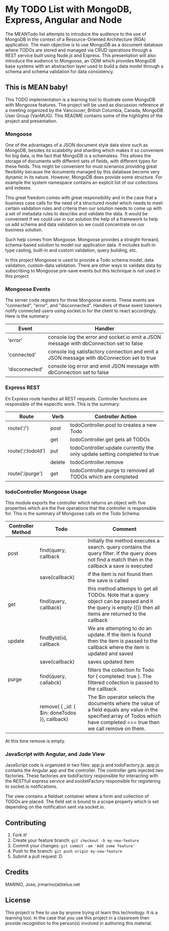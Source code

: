 # My TODO List with MongoDB, Express, Angular and Node

The MEANTodo list attempts to introduce the audience to the use of MongoDB in the context of a 
Resource-Oriented Architecture (ROA) application. The main objective is to use MongoDB as a document 
database where TODOs are stored and managed via CRUD operations through a REST service built using Node.js 
and Express. This presentation will also introduce the audience to Mongoose, an ODM which provides 
MongoDB base systems with an abstraction layer used to build a data model through a schema and schema 
validation for data consistency.

## This is MEAN baby!
This TODO implementation is a learning tool to illustrate some MongoDB with Mongoose features.  The project 
will be used as discussion reference at a meeting organized by the Vancouver, British Columbia, Canada, MongoDB 
User Group (VanMUG).  This README contains some of the highlights of the project and presentation.

### Mongoose
One of the advantages of a JSON document style data store such as MongoDB, besides its scalability and sharding 
which makes it so convenient for big data, is the fact that MongoDB is a schemaless.  This allows the storage of 
documents with different sets of fields, with different types for these fields.  This might be convenient for must scenarios
providing great flexibility because the documents managed by this database become very dynamic in its nature.  However, MongoDB does provide some structure.  For example the system namespace contains an explicit list of our collections and indexes.

This great freedom comes with great responsibility and in the case that a business case calls for the need of a structured model which needs to meet certain validation rules and criteria then our solution needs to come up with a set of metadata rules to describe and validate the data.  It would be convenient if we could use in our solution the help of a framework to help us add schema and data validation so we could concentrate on our business solution.

Such help comes from Mongoose.  Mongoose provides a straight-forward, schema-based solution to model our application data. It includes built-in type casting, built-in and custom validation, query building, etc.

In this project Mongoose is used to provide a Todo schema model, data validation, custom-data validation.  There are other ways to validate data by subscribing to Mongoose pre-save events but this technique is not used in this project

### Mongoose Events
The server code registers for three Mongoose events.  These events are "connected", "error", and "disconnected".  Handlers of these event listeners notify connected users using socket.io for the client to react accordingly.  Here is the summary:

| Event          | Handler                                          |
|---------------|------------------------------------------------|
| 'error' | console log the error and socket.io emit a JSON message with dbConnection set to false  |
| 'connected'        | console log satisfactory connection and emit a JSON message with dbConnection set to true  |
| 'disconnected'        | console log error and emit JSON message with dbConnection set to false |

### Express REST
En Express route handles all REST requests. Controller functions are responsible of the especific work.  This is the summary:

| Route | Verb | Controller Action |
|-------|------|-------------------|
| route('/') | post | todoController.post  to creates a new Todo |
|            | get | todoController.get  gets all TODOs |
| route('/:todoId') | put | todoController.update currently the only update setting completed to true  |
|                |  delete | todoController.remove |
| route('/purge') | get | todoController.purge to removed all TODOs which are completed |

### todoController Mongoose Usage
This module exports the controller which returns an object with five properties which are the five operations that the controller is responsible for.  This is the summary of Mongoose calls on the Todo Schema:

| Controller Method | Todo | Comment |
|-------------------|------|---------|
| post | find(query, callback| Initially the method executes a search.  query contains the query filter. If the query does not find a match then in the callback a save is executed |
|  | save(callback) | if the item is not found then the save is called |
| get | find(query, callback) | this method attemps to get all TODOs.  Note that a query object can be passed and it the query is empty ({}) then all items are returned to the callback |
| update | findById(id, callback | We are attempting to do an update.  If the item is found then the item is passed to the callback where the item is updated and saved |
|  | save(callback) | saves updated item |
| purge | find(query, callabck) | filters the collection fo Todo for { completed: true  }.  The filtered collection is passed to the callback |
|  | remove( { _id: { $in: doneTodos }}, callback) | The $in operator selects the documents where the value of a field equals any value in the specified array of Todos which have completed ===  true then we call remove on them.  |

At this time remove is empty.

### JavaScript with Angular, and Jade View
JavaScript code is organized in two files: app.js and todoFactory.js.  app.js contains the Angular app and the controller.  The controller gets injected two factories.  These factories are todoFactory responsible for interacting with the RESTfull express service and socketFactory responsible for registering to socket.io notifications.

The view contains a fieldset container where a form and collection of TODOs are placed.  The field set is bound to a scope property which is set depending on the notification sent via socket.io.  

## Contributing

1. Fork it!
2. Create your feature branch: `git checkout -b my-new-feature`
3. Commit your changes: `git commit -am 'Add some feature'`
4. Push to the branch: `git push origin my-new-feature`
5. Submit a pull request :D

## Credits

MARINO, Jose, jrmarino(at)telus.net 

## License

This project is free to use by anyone trying ot learn this technology.  It is a learning tool.  In the case that you use
this project in a classroom then provide recognition to the person(s) involved in authoring this material.
